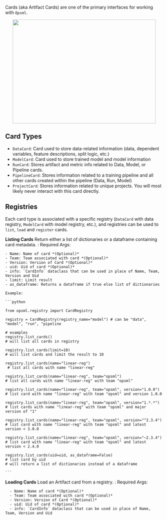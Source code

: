 Cards (aka Artifact Cards) are one of the primary interfaces for working with `Opsml`.

<p align="center">
  <img src="../../images/card-flow.png" width="457" height="332"/>
</p>

## Card Types

- `DataCard`: Card used to store data-related information (data, dependent variables, feature descriptions, split logic, etc.)
- `ModelCard`: Card used to store trained model and model information
- `RunCard`: Stores artifact and metric info related to Data, Model, or Pipeline cards.
- `PipelineCard`: Stores information related to a training pipeline and all other cards created within the pipeline (Data, Run, Model)
- `ProjectCard`: Stores information related to unique projects. You will most likely never interact with this card directly.


## Registries

Each card type is associated with a specific registry (`DataCard` with data registry, `ModelCard` with model registry, etc.), and registries can be used to `list`, `load` and `register` cards.

**Listing Cards**
Return either a list of dictionaries or a dataframe containing card metadata. 
: Required Args:
  
    - Name: Name of card *(Optional)*
    - Team: Team associated with card *(Optional)*
    - Version: Version of Card *(Optional)*
    - uid: Uid of card *(Optional)*
    - info: `CardInfo` dataclass that can be used in place of Name, Team, Version and Uid
    - limit: Limit result
    - as_dataframe: Returns a dataframe if true else list of dictionaries

    Example:

    ```python

    from opsml.registry import CardRegistry

    registry = CardRegistry(registry_name="model") # can be "data", "model", "run", "pipeline

    # examples
    registry.list_cards() 
    # will list all cards in registry

    registry.list_cards(limit=10) 
    # will list cards and limit the result to 10
    
    registry.list_cards(name="linear-reg")
     # list all cards with name "linear-reg"
    
    registry.list_cards(name="linear-reg", team="opsml") 
    # list all cards with name "linear-reg" with team "opsml"
    
    registry.list_cards(name="linear-reg", team="opsml", version="1.0.0") 
    # list card with name "linear-reg" with team "opsml" and version 1.0.0

    registry.list_cards(name="linear-reg", team="opsml", version="1.*.*") 
    # list cards with name "linear-reg" with team "opsml" and major version of "1"

    registry.list_cards(name="linear-reg", team="opsml", version="^2.3.4") 
    # list card with name "linear-reg" with team "opsml" and latest version < 3.0.0

    registry.list_cards(name="linear-reg", team="opsml", version="~2.3.4") 
    # list card with name "linear-reg" with team "opsml" and latest version < 2.4.0

    registry.list_cards(uid=uid, as_dataframe=False)
    # list card by uid
    # will return a list of dictionaries instead of a dataframe

    ```

  **Loading Cards**
  Load an Artifact card from a registry. 
  : Required Args:
    
      - Name: Name of card *(Optional)*
      - Team: Team associated with card *(Optional)*
      - Version: Version of Card *(Optional)*
      - uid: Uid of card *(Optional)*
      - info: `CardInfo` dataclass that can be used in place of Name, Team, Version and Uid
 


